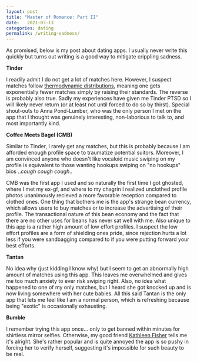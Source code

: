 ```yaml
---
layout: post
title: "Master of Romance: Part II"
date:   2021-03-13
categories: dating
permalink: /writing-sadness/
---
```


As promised, below is my post about dating apps.  I usually never write this quickly but turns out writing is a good way to mitigate crippling sadness.

**Tinder**

I readily admit I do not get a lot of matches here.  However, I suspect matches follow [thermodynamic distributions][1], meaning one gets exponentially fewer matches simply by raising their standards.  The reverse is probably also true.  Sadly my experiences have given me Tinder PTSD so I will likely never return (or at least not until forced to do so by thirst).  Special shout-outs to Anna Pond-Lumber, who was the only person I met on the app that I thought was genuinely interesting, non-laborious to talk to, and most importantly kind.

**Coffee Meets Bagel (CMB)**

Similar to Tinder, I rarely get any matches, but this is probably because I am afforded enough profile space to traumatize potential suitors.  Moreover, I am convinced anyone who doesn't like vocaloid music swiping on my profile is equivalent to those wanting hookups swiping on \"no hookups\" bios ..*cough cough cough*..

CMB was the first app I used and so naturally the first time I got ghosted, where I met my ex-gf, and where to my chagrin I realized unclothed profile photos unanimously recieved a more favorable reception compared to clothed ones.  One thing that bothers me is the app's strange bean currency, which allows users to buy matches or to increase the advertising of their profile.  The transactional nature of this bean economy and the fact that there are no other uses for beans has never sat well with me.  Also unique to this app is a rather high amount of low effort profiles.  I suspect the low effort profiles are a form of shielding ones pride, since rejection hurts a lot less if you were sandbagging compared to if you were putting forward your best efforts.  

**Tantan**

No idea why (just kidding I know why) but I seem to get an abnormally high amount of matches using this app.  This leaves me overwhelmed and gives me too much anxiety to ever risk swiping right.  Also, no idea what happened to one of my only matches, but I heard she got knocked up and is now living somewhere with her cute babies.  All this said Tantan is the only app that lets me feel like I am a normal person, which is refreshing because being \"exotic\" is occasionally exhausting.

**Bumble**

I remember trying this app once... only to get banned within minutes for shirtless mirror selfies.  Otherwise, my good friend [Kathleen Fisher][2] tells me it's alright.  She's rather popular and is quite annoyed the app is so pushy in forcing her to verify herself, suggesting it's impossible for such beauty to be real.

[1]: https://en.wikipedia.org/wiki/Boltzmann_distribution
[2]: /resources/kathleen.jpeg